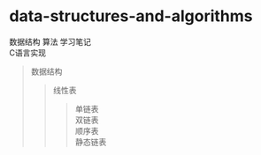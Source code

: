 # data-structures-and-algorithms
数据结构 算法 学习笔记 <br>
C语言实现

>数据结构<br>
>>线性表
>>>单链表<br>
>>>双链表<br>
>>>顺序表<br>
>>>静态链表
